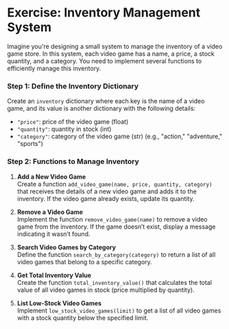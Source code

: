# Exercise: Inventory Management System
Imagine you're designing a small system to manage the inventory of a video game store. In this system, each video game has a name, a price, a stock quantity, and a category. You need to implement several functions to efficiently manage this inventory.

### Step 1: Define the Inventory Dictionary

Create an `inventory` dictionary where each key is the name of a video game, and its value is another dictionary with the following details:

- `"price"`: price of the video game (float)
- `"quantity"`: quantity in stock (int)
- `"category"`: category of the video game (str) (e.g., "action," "adventure," "sports")

### Step 2: Functions to Manage Inventory

1. **Add a New Video Game**  
   Create a function `add_video_game(name, price, quantity, category)` that receives the details of a new video game and adds it to the inventory. If the video game already exists, update its quantity.

2. **Remove a Video Game**  
   Implement the function `remove_video_game(name)` to remove a video game from the inventory. If the game doesn’t exist, display a message indicating it wasn’t found.

3. **Search Video Games by Category**  
   Define the function `search_by_category(category)` to return a list of all video games that belong to a specific category.

4. **Get Total Inventory Value**  
   Create the function `total_inventory_value()` that calculates the total value of all video games in stock (price multiplied by quantity).

5. **List Low-Stock Video Games**  
   Implement `low_stock_video_games(limit)` to get a list of all video games with a stock quantity below the specified limit.
